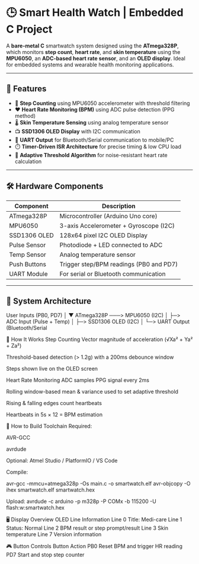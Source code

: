# 🕒 Smart Health Watch | Embedded C Project

A **bare-metal C** smartwatch system designed using the **ATmega328P**, which monitors **step count**, **heart rate**, and **skin temperature** using the **MPU6050**, an **ADC-based heart rate sensor**, and an **OLED display**. Ideal for embedded systems and wearable health monitoring applications.

---

## 🔧 Features

- 🦶 **Step Counting** using MPU6050 accelerometer with threshold filtering  
- ❤️ **Heart Rate Monitoring (BPM)** using ADC pulse detection (PPG method)  
- 🌡️ **Skin Temperature Sensing** using analog temperature sensor  
- 📺 **SSD1306 OLED Display** with I2C communication  
- 🔄 **UART Output** for Bluetooth/Serial communication to mobile/PC  
- ⏱️ **Timer-Driven ISR Architecture** for precise timing & low CPU load  
- 🧠 **Adaptive Threshold Algorithm** for noise-resistant heart rate calculation

---

## 🛠️ Hardware Components

| Component           | Description                                |
|--------------------|--------------------------------------------|
| ATmega328P         | Microcontroller (Arduino Uno core)         |
| MPU6050            | 3-axis Accelerometer + Gyroscope (I2C)     |
| SSD1306 OLED       | 128x64 pixel I2C OLED Display              |
| Pulse Sensor       | Photodiode + LED connected to ADC          |
| Temp Sensor        | Analog temperature sensor                  |
| Push Buttons       | Trigger step/BPM readings (PB0 and PD7)    |
| UART Module        | For serial or Bluetooth communication      |

---

## 🧩 System Architecture

User Inputs (PB0, PD7)
       │
       ▼
ATmega328P ───> MPU6050 (I2C)
       │
       ├─> ADC Input (Pulse + Temp)
       │
       ├─> SSD1306 OLED (I2C)
       │
       └─> UART Output (Bluetooth/Serial

🧪 How It Works
  Step Counting
  Vector magnitude of acceleration (√Xa² + Ya² + Za²)
  
  Threshold-based detection (> 1.2g) with a 200ms debounce window
  
  Steps shown live on the OLED screen
  
  Heart Rate Monitoring
  ADC samples PPG signal every 2ms
  
  Rolling window-based mean & variance used to set adaptive threshold
  
  Rising & falling edges count heartbeats
  
  Heartbeats in 5s × 12 = BPM estimation

🧰 How to Build
  Toolchain Required:
  
  AVR-GCC
  
  avrdude
  
  Optional: Atmel Studio / PlatformIO / VS Code

Compile:

  avr-gcc -mmcu=atmega328p -Os main.c -o smartwatch.elf
  avr-objcopy -O ihex smartwatch.elf smartwatch.hex

Upload:
  avrdude -c arduino -p m328p -P COMx -b 115200 -U flash:w:smartwatch.hex
  
🖥️ Display Overview
  OLED Line	Information
  Line 0	Title: Medi-care
  Line 1	Status: Normal
  Line 2	BPM result or step prompt/result
  Line 3	Skin temperature
  Line 7	Version information

🎮 Button Controls
  Button	Action
  PB0	Reset BPM and trigger HR reading
  PD7	Start and stop step counter

